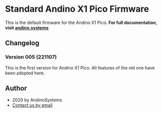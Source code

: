 # Standard Andino X1 Pico Firmware

This is the default firmware for the Andino X1 Pico. **For full documentation, visit [andino.systems](https://andino.systems/andino-x1/firmware/counting)**

## Changelog

### Version 005 (221107)

This is the first version for Andino X1 Pico. All features of the old one have been adopted here.

Author
-----

* 2020 by AndinoSystems
* [Contact us by email](mailto:info@andino.systems)

